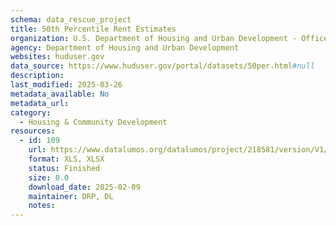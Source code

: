 ```yaml
---
schema: data_rescue_project 
title: 50th Percentile Rent Estimates
organization: U.S. Department of Housing and Urban Development - Office of Policy Development and Research
agency: Department of Housing and Urban Development
websites: huduser.gov
data_source: https://www.huduser.gov/portal/datasets/50per.html#null
description: 
last_modified: 2025-03-26
metadata_available: No
metadata_url: 
category:
  - Housing & Community Development 
resources:
  - id: 109
    url: https://www.datalumos.org/datalumos/project/218581/version/V1/view
    format: XLS, XLSX
    status: Finished
    size: 0.0
    download_date: 2025-02-09
    maintainer: DRP, DL
    notes: 
---
```

